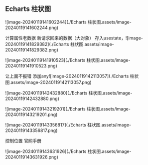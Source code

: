 ## Echarts 柱状图

![image-20240119141602244](./Echarts 柱状图.assets/image-20240119141602244.png)

计算属性老数据 新请求回来的数据（大对象） 存入usestate，![image-20240119141829382](./Echarts 柱状图.assets/image-20240119141829382.png)

![image-20240119141910523](./Echarts 柱状图.assets/image-20240119141910523.png)

让上面不报错 添加any![image-20240119142113057](./Echarts 柱状图.assets/image-20240119142113057.png)



![image-20240119142432880](./Echarts 柱状图.assets/image-20240119142432880.png)

![image-20240119143219201](./Echarts 柱状图.assets/image-20240119143219201.png)

![image-20240119143356817](./Echarts 柱状图.assets/image-20240119143356817.png)

控制位置 官网手册

![image-20240119143631926](./Echarts 柱状图.assets/image-20240119143631926.png)
